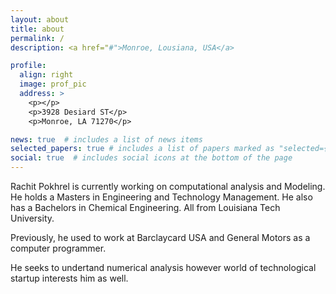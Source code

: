 ```yaml
---
layout: about
title: about
permalink: /
description: <a href="#">Monroe, Lousiana, USA</a>

profile:
  align: right
  image: prof_pic
  address: >
    <p></p>
    <p>3928 Desiard ST</p>
    <p>Monroe, LA 71270</p>

news: true  # includes a list of news items
selected_papers: true # includes a list of papers marked as "selected={true}"
social: true  # includes social icons at the bottom of the page
---
```


Rachit Pokhrel is currently working on computational analysis and Modeling. He holds a Masters in Engineering and Technology Management. He also has a Bachelors in Chemical Engineering. All from Louisiana Tech University.

Previously, he used to work at Barclaycard USA and General Motors as a computer programmer.

He seeks to undertand numerical analysis however world of technological startup interests him as well.